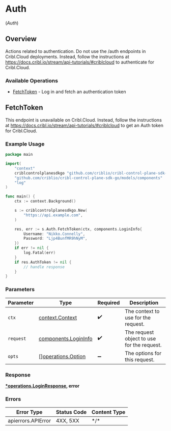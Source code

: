 # Auth
(*Auth*)

## Overview

Actions related to authentication. Do not use the /auth endpoints in Cribl.Cloud deployments. Instead, follow the instructions at https://docs.cribl.io/stream/api-tutorials/#criblcloud to authenticate for Cribl.Cloud.

### Available Operations

* [FetchToken](#fetchtoken) - Log in and fetch an authentication token

## FetchToken

This endpoint is unavailable on Cribl.Cloud. Instead, follow the instructions at https://docs.cribl.io/stream/api-tutorials/#criblcloud to get an Auth token for Cribl.Cloud.

### Example Usage

<!-- UsageSnippet language="go" operationID="login" method="post" path="/auth/login" -->
```go
package main

import(
	"context"
	criblcontrolplanesdkgo "github.com/criblio/cribl-control-plane-sdk-go"
	"github.com/criblio/cribl-control-plane-sdk-go/models/components"
	"log"
)

func main() {
    ctx := context.Background()

    s := criblcontrolplanesdkgo.New(
        "https://api.example.com",
    )

    res, err := s.Auth.FetchToken(ctx, components.LoginInfo{
        Username: "Nikko.Connelly",
        Password: "Ljp4BunfMR9hNyM",
    })
    if err != nil {
        log.Fatal(err)
    }
    if res.AuthToken != nil {
        // handle response
    }
}
```

### Parameters

| Parameter                                                    | Type                                                         | Required                                                     | Description                                                  |
| ------------------------------------------------------------ | ------------------------------------------------------------ | ------------------------------------------------------------ | ------------------------------------------------------------ |
| `ctx`                                                        | [context.Context](https://pkg.go.dev/context#Context)        | :heavy_check_mark:                                           | The context to use for the request.                          |
| `request`                                                    | [components.LoginInfo](../../models/components/logininfo.md) | :heavy_check_mark:                                           | The request object to use for the request.                   |
| `opts`                                                       | [][operations.Option](../../models/operations/option.md)     | :heavy_minus_sign:                                           | The options for this request.                                |

### Response

**[*operations.LoginResponse](../../models/operations/loginresponse.md), error**

### Errors

| Error Type         | Status Code        | Content Type       |
| ------------------ | ------------------ | ------------------ |
| apierrors.APIError | 4XX, 5XX           | \*/\*              |